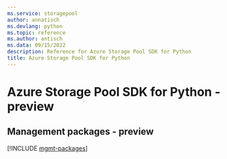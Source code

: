 ```yaml
---
ms.service: storagepool
author: annatisch
ms.devlang: python
ms.topic: reference
ms.author: antisch
ms.data: 09/15/2022
description: Reference for Azure Storage Pool SDK for Python
title: Azure Storage Pool SDK for Python
---
```

# Azure Storage Pool SDK for Python - preview

## Management packages - preview
[!INCLUDE [mgmt-packages](storage-pool-mgmt-index.md)]